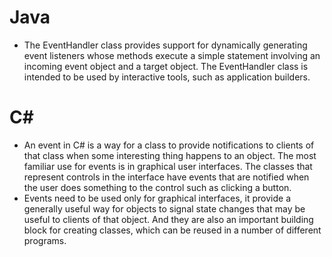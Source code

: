 # Java
* The EventHandler class provides support for dynamically generating event listeners whose methods execute a simple statement involving an incoming event object and a target object. The EventHandler class is intended to be used by interactive tools, such as application builders.

# C#
* An event in C# is a way for a class to provide notifications to clients of that class when some interesting thing happens to an object. The most familiar use for events is in graphical user interfaces. The classes that represent controls in the interface have events that are notified when the user does something to the control such as clicking a button.
* Events need to be used only for graphical interfaces, it provide a generally useful way for objects to signal state changes that may be useful to clients of that object. And they are also an important building block for creating classes, which can be reused in a number of different programs.
